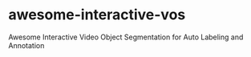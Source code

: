 # awesome-interactive-vos
Awesome Interactive Video Object Segmentation for Auto Labeling and Annotation
